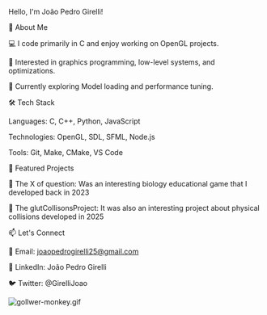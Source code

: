 Hello, I'm João Pedro Girelli!

🚀 About Me

💻 I code primarily in C and enjoy working on OpenGL projects.

🎯 Interested in graphics programming, low-level systems, and optimizations.

🌱 Currently exploring Model loading and performance tuning.

🛠️ Tech Stack

Languages: C, C++, Python, JavaScript

Technologies: OpenGL, SDL, SFML, Node.js

Tools: Git, Make, CMake, VS Code

📌 Featured Projects

🔹 The X of question: 
Was an interesting biology educational game that I developed back in 2023

🔹 The glutCollisonsProject: 
It was also an interesting project about physical collisions developed in 2025 

📫 Let's Connect

📧 Email: joaopedrogirelli25@gmail.com

🔗 LinkedIn: João Pedro Girelli

🐦 Twitter: @GirelliJoao

![gollwer-monkey.gif](https://tenor.com/t2FRvSNWWZ5.gif)
